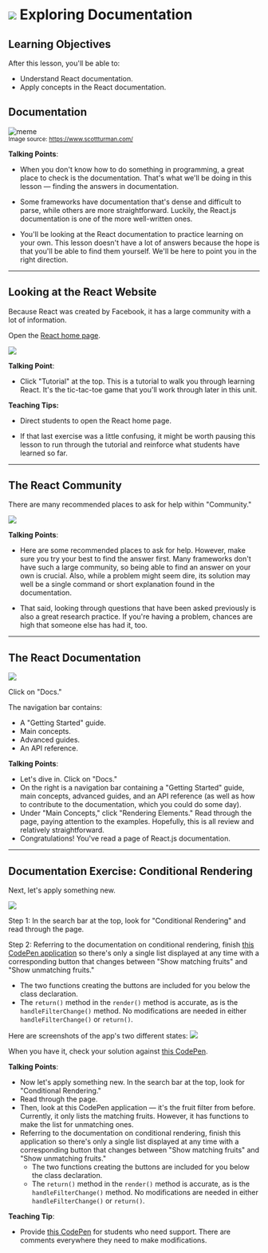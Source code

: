 # ![](https://ga-dash.s3.amazonaws.com/production/assets/logo-9f88ae6c9c3871690e33280fcf557f33.png) Exploring Documentation


## Learning Objectives
After this lesson, you'll be able to:
- Understand React documentation.
- Apply concepts in the React documentation.


## Documentation


![meme](assets/documentation-meme.jpg)<br>
<sup>Image source: https://www.scottturman.com/<sup>

<aside class="notes">


**Talking Points**:

- When you don't know how to do something in programming, a great place to check is the documentation. That's what we'll be doing in this lesson — finding the answers in documentation.

- Some frameworks have documentation that's dense and difficult to parse, while others are more straightforward. Luckily, the React.js documentation is one of the more well-written ones.

- You'll be looking at the React documentation to practice learning on your own. This lesson doesn't have a lot of answers because the hope is that you'll be able to find them yourself. We'll be here to point you in the right direction.


</aside>

----

## Looking at the React Website

Because React was created by Facebook, it has a large community with a lot of information.

Open the [React home page](https://facebook.github.io/react/).
 
![](assets/react-tutorial-screenshot.png)


<aside class="notes">

**Talking Point**:

- Click "Tutorial" at the top. This is a tutorial to walk you through learning React. It's the tic-tac-toe game that you'll work through later in this unit.

**Teaching Tips:**

- Direct students to open the React home page.

- If that last exercise was a little confusing, it might be worth pausing this lesson to run through the tutorial and reinforce what students have learned so far.

</aside>

----

## The React Community

There are many recommended places to ask for help within "Community."

![](assets/discussion-forum-screenshot.png)

<aside class="notes">

**Talking Points**:

- Here are some recommended places to ask for help. However, make sure you try your best to find the answer first. Many frameworks don't have such a large community, so being able to find an answer on your own is crucial. Also, while a problem might seem dire, its solution may well be a single command or short explanation found in the documentation.

- That said, looking through questions that have been asked previously is also a great research practice. If you're having a problem, chances are high that someone else has had it, too.


</aside>


----

## The React Documentation



![](assets/react-docs-screenshot.png)

Click on "Docs."

The navigation bar contains:
- A "Getting Started" guide.
- Main concepts.
- Advanced guides. 
- An API reference.

<aside class="notes">

**Talking Points**:

- Let's dive in. Click on "Docs."
- On the right is a navigation bar containing a "Getting Started" guide, main concepts, advanced guides, and an API reference (as well as how to contribute to the documentation, which you could do some day).
- Under "Main Concepts," click "Rendering Elements." Read through the page, paying attention to the examples. Hopefully, this is all review and relatively straightforward.
- Congratulations! You've read a page of React.js documentation.

</aside>

---- 

## Documentation Exercise: Conditional Rendering

Next, let's apply something new.

![](assets/facebook-conditional.png)


Step 1: In the search bar at the top, look for "Conditional Rendering" and read through the page. 

Step 2: Referring to the documentation on conditional rendering, finish [this CodePen application](https://codepen.io/SuperTernary/pen/wrooQP) so there's only a single list displayed at any time with a corresponding button that changes between "Show matching fruits" and "Show unmatching fruits."
  - The two functions creating the buttons are included for you below the class declaration.
  - The `return()` method in the `render()` method is accurate, as is the `handleFilterChange()` method. No modifications are needed in either `handleFilterChange()` or `return()`.
  

Here are screenshots of the app's two different states:
![](assets/fruit-final.png)


When you have it, check your solution against [this CodePen](https://codepen.io/SuperTernary/pen/XeNNEG?editors=0010).

<aside class="notes">

**Talking Points**:

- Now let's apply something new. In the search bar at the top, look for "Conditional Rendering."
- Read through the page.
- Then, look at this CodePen application — it's the fruit filter from before. Currently, it only lists the matching fruits. However, it has functions to make the list for unmatching ones.
- Referring to the documentation on conditional rendering, finish this application so there's only a single list displayed at any time with a corresponding button that changes between "Show matching fruits" and "Show unmatching fruits."
  - The two functions creating the buttons are included for you below the class declaration.
  - The `return()` method in the `render()` method is accurate, as is the `handleFilterChange()` method. No modifications are needed in either `handleFilterChange()` or `return()`.
  
**Teaching Tip**:

- Provide [this CodePen](https://codepen.io/SuperTernary/pen/qPqqQE?editors=0010) for students who need support. There are comments everywhere they need to make modifications.

  
</aside>
